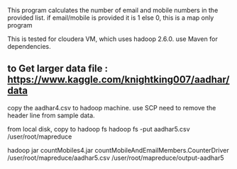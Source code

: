 This program calculates the number of email and mobile numbers in the provided list. if email/mobile is provided it is 1 else 0,
this is a map only program

This is tested for cloudera VM, which uses hadoop 2.6.0. use Maven for dependencies.
## to Get larger data file : https://www.kaggle.com/knightking007/aadhar/data

copy the aadhar4.csv to hadoop machine. use SCP
need to remove the header line from sample data.

from local disk, copy to hadoop fs
hadoop fs -put aadhar5.csv /user/root/mapreduce


hadoop jar countMobiles4.jar countMobileAndEmailMembers.CounterDriver /user/root/mapreduce/aadhar5.csv /user/root/mapreduce/output-aadhar5
